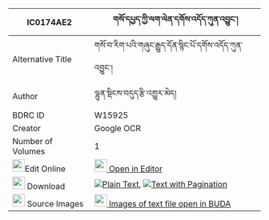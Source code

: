 |IC0174AE2|གསོ་དཔྱད་ཀྱི་ལག་ལེན་དགོས་འདོད་ཀུན་འབྱུང་། 
| --- | --- 
|Alternative Title |གསོ་བ་རིག་པའི་གཞུང་རྒྱུད་དོན་སྙིང་པོ་དགོས་འདོད་ཀུན་འབྱུང་།
|Author| ལྷུན་སྡིངས་བདུད་རྩི་འགྱུར་མེད།
|BDRC ID | W15925
|Creator | Google OCR
|Number of Volumes| 1
|<img width="25" src="https://img.icons8.com/color/25/000000/edit-property.png">Edit Online| [<img width="25" src="https://avatars.githubusercontent.com/u/45091458?s=200&v=4"> Open in Editor](http://editor.openpecha.org/IC0174AE2)
|<img width="25" src="https://img.icons8.com/fluent/48/000000/download-2.png"/>  Download | [![](https://img.icons8.com/color/20/000000/txt.png)Plain Text](https://github.com/Openpecha/IC0174AE2/releases/download/v1/soche_kyi_laklen_godo_kunjung_plain_IC0174AE2.zip), [![](https://img.icons8.com/color/20/000000/txt.png)Text with Pagination](https://github.com/Openpecha/IC0174AE2/releases/download/v1/soche_kyi_laklen_godo_kunjung_pages_IC0174AE2.zip)
|<img width="25" src="https://img.icons8.com/plasticine/100/000000/pictures-folder.png"/>  Source Images | [<img width="25" src="https://library.bdrc.io/icons/BUDA-small.svg"> Images of text file open in BUDA](https://library.bdrc.io/show/bdr:W15925)
